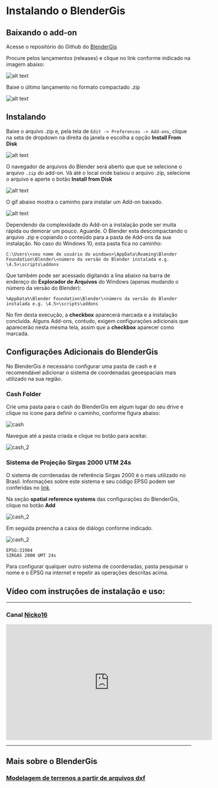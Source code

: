 # Instalando o BlenderGis

## Baixando o add-on

Acesse o repositório do Github do [BlenderGis](https://github.com/domlysz/BlenderGIS)

<!-- ![github_BenderGis](../figs/imgBlender/blendergis_github/BlenderGisGitHub.jpg) -->

Procure pelos lançamentos (releases) e clique no link conforme indicado na imagem abaixo:

![alt text](../figs/imgBlender/blendergis_github/BlenderGisGitHub_a_01.png)

Baixe o último lançamento no formato compactado .zip

![alt text](../figs/imgBlender/blendergis_github/BlenderGisGitHub_a_02.png)

## Instalando

Baixe o arquivo .zip e, pela tela de ```Edit -> Preferences -> Add-ons```, clique na seta de dropdown na direita da janela e escolha a opção  **Install From Disk**

![alt text](../figs/imgBlender/install_from_disk/install_from_disk.png)



O navegador de arquivos do Blender será aberto que que se selecione o arquivo ```.zip``` do add-on. Vá até o local onde baixou o arquivo .zip, selecione o arquivo e aperte o botão **Install from Disk**

![alt text](../figs/imgBlender/install_from_disk/install_from_disk_file.png)

O gif abaixo mostra o caminho para instalar um Add-on baixado.

![alt text](../figs/imgBlender/install_from_disk/blender_install_from_disk.gif)

<!-- ![bgis_install_2](../figs/imgBlender/INSTALL_ADDONS_2.JPG) -->

Dependendo da complexidade do Add-on a instalação pode ser muita rápida ou demorar um pouco. Aguarde. O Blender esta descompactando o arquivo .zip e copiando o conteúdo para a pasta de Add-ons da sua instalação. No caso do Windows 10, esta pasta fica no caminho:

```
C:\Users\<seu nome de usuário do windows>\AppData\Roaming\Blender Foundation\Blender\<número da versão do Blender instalada e.g. \4.5>\scripts\addons
```

Que também pode ser acessado digitando a lina abaixo na barra de endereço do **Explorador de Arquivos** do Windows (apenas mudando o número da versão do Blender):

```
%AppData%\Blender Foundation\Blender\<número da versão do Blender instalada e.g. \4.5>\scripts\addons
```

No fim desta execução, a **checkbox** aparecerá marcada e a instalação concluída. Alguns Add-ons, contudo, exigem configurações adicionais que aparecerão nesta mesma tela, assim que a **checkbox** aparecer como marcada.

## Configurações Adicionais do BlenderGis

No BlenderGis é necessário configurar uma pasta de cash e é recomendável adicionar o sistema de coordenadas geoespaciais mais utilizado na sua região.

### Cash Folder

Crie uma pasta para o cash do BlenderGis em algum lugar do seu drive e clique no ícone para definir o caminho, conforme figura abaixo:

![cash](../figs/imgBlender/BlenderGisCashFolder.jpg)

Navegue até a pasta criada e clique no botão para aceitar.

![cash_2](../figs/imgBlender/BlenderGisCashFolder_2.jpg)


### Sistema de Projeção Sirgas 2000 UTM 24s

O sistema de corrdenadas de referência Sirgas 2000 é o mais utilizado no Brasil. Informações sobre este sistema e seu código EPSG podem ser conferidas no [link](https://epsg.io/4674).

Na seção **spatial reference systems** das configurações do BlenderGis, clique no botão **Add**

![cash_2](../figs/imgBlender/BlenderGisCRS.jpg)

Em seguida preencha a caixa de diálogo conforme indicado. 

![cash_2](../figs/imgBlender/BlenderGisCRS_2.jpg)

```
EPSG:31984
SIRGAS 2000 UMT 24s
```

Para configurar qualquer outro sistema de coordenadas, pasta pesquisar o nome e o EPSG na internet e repetir as operações descritas acima.

## Vídeo com instruções de instalação e uso:

__________________________________
### Canal [Nicko16](https://www.youtube.com/channel/UCIldsycnma5sHR1VRP38vhg)

<iframe width="560" height="315" src="https://www.youtube.com/embed/YNtKnmRXVlo" frameborder="0" allow="accelerometer; autoplay; clipboard-write; encrypted-media; gyroscope; picture-in-picture" allowfullscreen></iframe>

__________________________________

## Mais sobre o BlenderGis

### [Modelagem de terrenos a partir de arquivos dxf](./blenderGis_dxf.md)